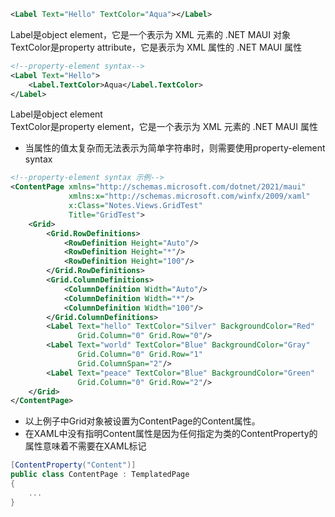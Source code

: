 ```xml
<Label Text="Hello" TextColor="Aqua"></Label>
```
Label是object element，它是一个表示为 XML 元素的 .NET MAUI 对象  
TextColor是property attribute，它是表示为 XML 属性的 .NET MAUI 属性

```xml
<!--property-element syntax-->
<Label Text="Hello"> 
    <Label.TextColor>Aqua</Label.TextColor>
</Label>
```
Label是object element  
TextColor是property element，它是一个表示为 XML 元素的 .NET MAUI 属性

* 当属性的值太复杂而无法表示为简单字符串时，则需要使用property-element syntax

```xml
<!--property-element syntax 示例-->
<ContentPage xmlns="http://schemas.microsoft.com/dotnet/2021/maui"
             xmlns:x="http://schemas.microsoft.com/winfx/2009/xaml"
             x:Class="Notes.Views.GridTest"
             Title="GridTest">
    <Grid>
        <Grid.RowDefinitions>
            <RowDefinition Height="Auto"/>
            <RowDefinition Height="*"/>
            <RowDefinition Height="100"/>
        </Grid.RowDefinitions>
        <Grid.ColumnDefinitions>
            <ColumnDefinition Width="Auto"/>
            <ColumnDefinition Width="*"/>
            <ColumnDefinition Width="100"/>
        </Grid.ColumnDefinitions>
        <Label Text="hello" TextColor="Silver" BackgroundColor="Red" 
               Grid.Column="0" Grid.Row="0"/>
        <Label Text="world" TextColor="Blue" BackgroundColor="Gray" 
               Grid.Column="0" Grid.Row="1"
               Grid.ColumnSpan="2"/>
        <Label Text="peace" TextColor="Blue" BackgroundColor="Green" 
               Grid.Column="0" Grid.Row="2"/>
    </Grid>
</ContentPage>
```
* 以上例子中Grid对象被设置为ContentPage的Content属性。
* 在XAML中没有指明Content属性是因为任何指定为类的ContentProperty的属性意味着不需要在XAML标记
```c#
[ContentProperty("Content")]
public class ContentPage : TemplatedPage
{
    ...
}
```